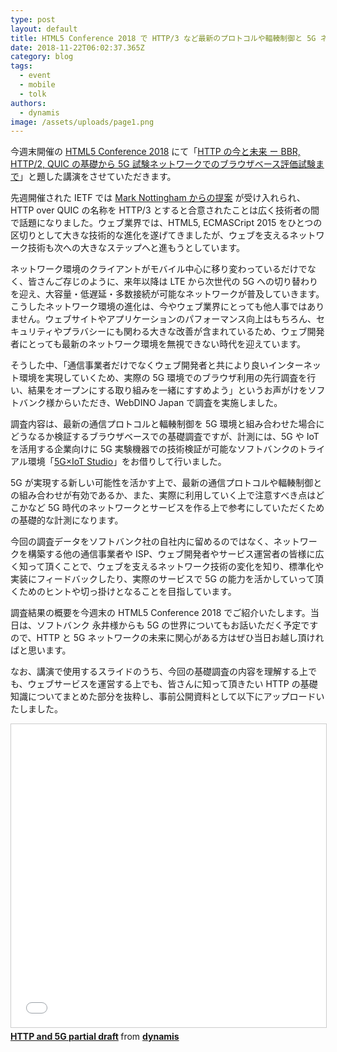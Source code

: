 ```yaml
---
type: post
layout: default
title: HTML5 Conference 2018 で HTTP/3 など最新のプロトコルや輻輳制御と 5G ネットワークの関係について講演します
date: 2018-11-22T06:02:37.365Z
category: blog
tags:
  - event
  - mobile
  - tolk
authors:
  - dynamis
image: /assets/uploads/page1.png
---
```

今週末開催の [HTML5 Conference 2018](https://events.html5j.org/conference/2018/11/) にて「[HTTP の今と未来 ー BBR, HTTP/2, QUIC の基礎から 5G 試験ネットワークでのブラウザベース評価試験まで](https://events.html5j.org/conference/2018/11/session/#h5)」と題した講演をさせていただきます。

先週開催された IETF では [Mark Nottingham からの提案]((https://mailarchive.ietf.org/arch/msg/quic/RLRs4nB1lwFCZ_7k0iuz0ZBa35s)) が受け入れられ、HTTP over QUIC の名称を HTTP/3 とすると合意されたことは広く技術者の間で話題になりました。ウェブ業界では、HTML5, ECMASCript 2015 をひとつの区切りとして大きな技術的な進化を遂げてきましたが、ウェブを支えるネットワーク技術も次への大きなステップへと進もうとしています。

ネットワーク環境のクライアントがモバイル中心に移り変わっているだけでなく、皆さんご存じのように、来年以降は LTE から次世代の 5G への切り替わりを迎え、大容量・低遅延・多数接続が可能なネットワークが普及していきます。こうしたネットワーク環境の進化は、今やウェブ業界にとっても他人事ではありません。ウェブサイトやアプリケーションのパフォーマンス向上はもちろん、セキュリティやプラバシーにも関わる大きな改善が含まれているため、ウェブ開発者にとっても最新のネットワーク環境を無視できない時代を迎えています。

そうした中、「通信事業者だけでなくウェブ開発者と共により良いインターネット環境を実現していくため、実際の 5G 環境でのブラウザ利用の先行調査を行い、結果をオープンにする取り組みを一緒にすすめよう」というお声がけをソフトバンク様からいただき、WebDINO Japan で調査を実施しました。

調査内容は、最新の通信プロトコルと輻輳制御を 5G 環境と組み合わせた場合にどうなるか検証するブラウザベースでの基礎調査ですが、計測には、5G や IoT を活用する企業向けに 5G 実験機器での技術検証が可能なソフトバンクのトライアル環境「[5G×IoT Studio](https://www.softbank.jp/corp/group/sbm/news/press/2018/20180206_02/)」をお借りして行いました。

5G が実現する新しい可能性を活かす上で、最新の通信プロトコルや輻輳制御との組み合わせが有効であるか、また、実際に利用していく上で注意すべき点はどこかなど 5G 時代のネットワークとサービスを作る上で参考にしていただくための基礎的な計測になります。

今回の調査データをソフトバンク社の自社内に留めるのではなく、ネットワークを構築する他の通信事業者や ISP、ウェブ開発者やサービス運営者の皆様に広く知って頂くことで、ウェブを支えるネットワーク技術の変化を知り、標準化や実装にフィードバックしたり、実際のサービスで 5G の能力を活かしていって頂くためのヒントや切っ掛けとなることを目指しています。

調査結果の概要を今週末の HTML5 Conference 2018 でご紹介いたします。当日は、ソフトバンク 永井様からも 5G の世界についてもお話いただく予定ですので、HTTP と 5G ネットワークの未来に関心がある方はぜひ当日お越し頂ければと思います。

なお、講演で使用するスライドのうち、今回の基礎調査の内容を理解する上でも、ウェブサービスを運営する上でも、皆さんに知って頂きたい HTTP の基礎知識についてまとめた部分を抜粋し、事前公開資料として以下にアップロードいたしました。

<iframe src="//www.slideshare.net/slideshow/embed_code/key/v559zSimMun29f" width="595" height="485" frameborder="0" marginwidth="0" marginheight="0" scrolling="no" style="border:1px solid #CCC; border-width:1px; margin-bottom:5px; max-width: 100%;" allowfullscreen> </iframe> <div style="margin-bottom:5px"> <strong> <a href="//www.slideshare.net/dynamis/http-and-5g-partial-draft" title="HTTP and 5G partial draft" target="_blank">HTTP and 5G partial draft</a> </strong> from <strong><a href="https://www.slideshare.net/dynamis" target="_blank">dynamis </a></strong> </div>

